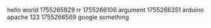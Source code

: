 hello world
1755265829 rr
1755266106 argument
1755266351 arduino apache 123
1755266569 google something
